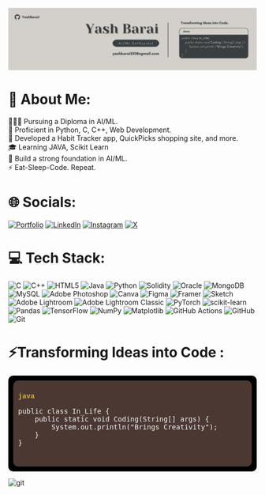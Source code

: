 ![logo](https://github.com/YashBaraii/YashBaraii/blob/main/bgv3.png)

# 💫 About Me:
🧑🏻‍🎓 Pursuing a Diploma in AI/ML.<br>🌟 Proficient in Python, C, C++, Web Development.<br>🔨 Developed a Habit Tracker app, QuickPicks shopping site, and more.<br>🎓 Learning JAVA, Scikit Learn<br>🎯 Build a strong foundation in AI/ML.<br>⚡ Eat-Sleep-Code. Repeat.


# 🌐 Socials:
[![Portfolio](https://img.shields.io/badge/Portfolio-%23000000.svg?logo=firefox&logoColor=white)](https://yashbarai.netlify.app/) 
[![LinkedIn](https://img.shields.io/badge/LinkedIn-%230077B5.svg?logo=linkedin&logoColor=white)](https://linkedin.com/in/yash-barai2308) 
[![Instagram](https://img.shields.io/badge/Instagram-%23E4405F.svg?logo=Instagram&logoColor=white)](https://instagram.com/yashbaraii) 
[![X](https://img.shields.io/badge/X-black.svg?logo=X&logoColor=white)](https://x.com/yashbaraii) 

# 💻 Tech Stack:
![C](https://img.shields.io/badge/c-%2300599C.svg?style=for-the-badge&logo=c&logoColor=white) ![C++](https://img.shields.io/badge/c++-%2300599C.svg?style=for-the-badge&logo=c%2B%2B&logoColor=white) ![HTML5](https://img.shields.io/badge/html5-%23E34F26.svg?style=for-the-badge&logo=html5&logoColor=white) ![Java](https://img.shields.io/badge/java-%23ED8B00.svg?style=for-the-badge&logo=openjdk&logoColor=white) ![Python](https://img.shields.io/badge/python-3670A0?style=for-the-badge&logo=python&logoColor=ffdd54) ![Solidity](https://img.shields.io/badge/Solidity-%23363636.svg?style=for-the-badge&logo=solidity&logoColor=white) ![Oracle](https://img.shields.io/badge/Oracle-F80000?style=for-the-badge&logo=oracle&logoColor=white) ![MongoDB](https://img.shields.io/badge/MongoDB-%234ea94b.svg?style=for-the-badge&logo=mongodb&logoColor=white) ![MySQL](https://img.shields.io/badge/mysql-4479A1.svg?style=for-the-badge&logo=mysql&logoColor=white) ![Adobe Photoshop](https://img.shields.io/badge/adobe%20photoshop-%2331A8FF.svg?style=for-the-badge&logo=adobe%20photoshop&logoColor=white) ![Canva](https://img.shields.io/badge/Canva-%2300C4CC.svg?style=for-the-badge&logo=Canva&logoColor=white) ![Figma](https://img.shields.io/badge/figma-%23F24E1E.svg?style=for-the-badge&logo=figma&logoColor=white) ![Framer](https://img.shields.io/badge/Framer-black?style=for-the-badge&logo=framer&logoColor=blue) ![Sketch](https://img.shields.io/badge/Sketch-FFB387?style=for-the-badge&logo=sketch&logoColor=black) ![Adobe Lightroom](https://img.shields.io/badge/Adobe%20Lightroom-31A8FF.svg?style=for-the-badge&logo=Adobe%20Lightroom&logoColor=white) ![Adobe Lightroom Classic](https://img.shields.io/badge/Adobe%20Lightroom%20Classic-31A8FF.svg?style=for-the-badge&logo=Adobe%20Lightroom%20Classic&logoColor=white) ![PyTorch](https://img.shields.io/badge/PyTorch-%23EE4C2C.svg?style=for-the-badge&logo=PyTorch&logoColor=white) ![scikit-learn](https://img.shields.io/badge/scikit--learn-%23F7931E.svg?style=for-the-badge&logo=scikit-learn&logoColor=white) ![Pandas](https://img.shields.io/badge/pandas-%23150458.svg?style=for-the-badge&logo=pandas&logoColor=white) ![TensorFlow](https://img.shields.io/badge/TensorFlow-%23FF6F00.svg?style=for-the-badge&logo=TensorFlow&logoColor=white) ![NumPy](https://img.shields.io/badge/numpy-%23013243.svg?style=for-the-badge&logo=numpy&logoColor=white) ![Matplotlib](https://img.shields.io/badge/Matplotlib-%23ffffff.svg?style=for-the-badge&logo=Matplotlib&logoColor=black) ![GitHub Actions](https://img.shields.io/badge/github%20actions-%232671E5.svg?style=for-the-badge&logo=githubactions&logoColor=white) ![GitHub](https://img.shields.io/badge/github-%23121011.svg?style=for-the-badge&logo=github&logoColor=white) ![Git](https://img.shields.io/badge/git-%23F05033.svg?style=for-the-badge&logo=git&logoColor=white)

# ⚡Transforming Ideas into Code :
<div style="background-color: #000; border-radius: 10px; padding: 10px; color: #fff; font-family: 'Courier New', monospace;">
  <div style="background-color: #4b3832; padding: 10px; border-radius: 10px;">
    <p><b style="color: #d4af37;">java</b></p>
    <pre style="color: #f5f5f5; font-size: 14px;">
public class In_Life {
    public static void Coding(String[] args) {
        System.out.println("Brings Creativity");
    }
}
    </pre>
  </div>
</div>

![git](https://res.cloudinary.com/dmgjftmqa/image/upload/v1760638151/ezgif-59dba009ce48c7_o6mgs4.gif)

